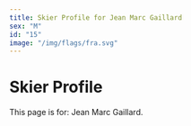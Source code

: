 ```yaml
---
title: Skier Profile for Jean Marc Gaillard
sex: "M"
id: "15"
image: "/img/flags/fra.svg" 
---
```


# Skier Profile

This page is for: Jean Marc Gaillard.
    